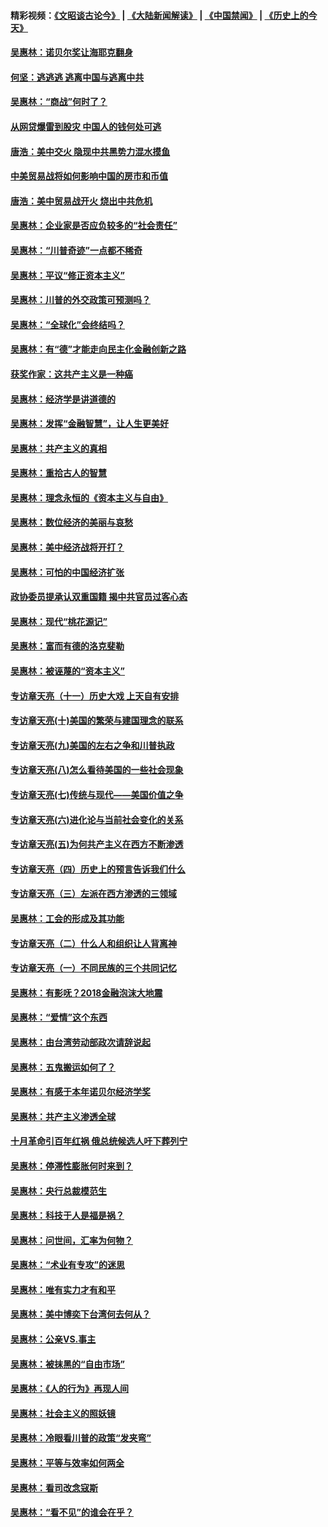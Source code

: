 #### 精彩视频：[《文昭谈古论今》](https://github.com/gfw-breaker/wenzhao/blob/master/README.md?t=12171531) | [《大陆新闻解读》](https://github.com/gfw-breaker/ntdtv-comedy/blob/master/README.md?t=12171531) | [《中国禁闻》](https://github.com/gfw-breaker/ntdtv-news/blob/master/README.md?t=12171531) | [《历史上的今天》](https://github.com/gfw-breaker/today-in-history/blob/master/README.md?t=12171531) 

#### [吴惠林：诺贝尔奖让海耶克翻身](../pages/nsc423/n10890049.md?t=12171531) 

#### [何坚：逃逃逃 逃离中国与逃离中共](../pages/nsc423/n10592891.md?t=12171531) 

#### [吴惠林：“商战”何时了？](../pages/nsc423/n10573558.md?t=12171531) 

#### [从网贷爆雷到股灾 中国人的钱何处可逃](../pages/nsc423/n10572800.md?t=12171531) 

#### [唐浩：美中交火 隐现中共黑势力混水摸鱼](../pages/nsc423/n10544040.md?t=12171531) 

#### [中美贸易战将如何影响中国的房市和币值](../pages/nsc423/n10543697.md?t=12171531) 

#### [唐浩：美中贸易战开火 烧出中共危机](../pages/nsc423/n10540126.md?t=12171531) 

#### [吴惠林：企业家是否应负较多的“社会责任”](../pages/nsc423/n10535022.md?t=12171531) 

#### [吴惠林：“川普奇迹”一点都不稀奇](../pages/nsc423/n10512808.md?t=12171531) 

#### [吴惠林：平议“修正资本主义”](../pages/nsc423/n10495724.md?t=12171531) 

#### [吴惠林：川普的外交政策可预测吗？](../pages/nsc423/n10462387.md?t=12171531) 

#### [吴惠林：“全球化”会终结吗？](../pages/nsc423/n10452838.md?t=12171531) 

#### [吴惠林：有“德”才能走向民主化金融创新之路](../pages/nsc423/n10432292.md?t=12171531) 

#### [获奖作家：这共产主义是一种癌](../pages/nsc423/n10431541.md?t=12171531) 

#### [吴惠林：经济学是讲道德的](../pages/nsc423/n10398014.md?t=12171531) 

#### [吴惠林：发挥“金融智慧”，让人生更美好](../pages/nsc423/n10375019.md?t=12171531) 

#### [吴惠林：共产主义的真相](../pages/nsc423/n10351394.md?t=12171531) 

#### [吴惠林：重拾古人的智慧](../pages/nsc423/n10337691.md?t=12171531) 

#### [吴惠林：理念永恒的《资本主义与自由》](../pages/nsc423/n10316274.md?t=12171531) 

#### [吴惠林：数位经济的美丽与哀愁](../pages/nsc423/n10292946.md?t=12171531) 

#### [吴惠林：美中经济战将开打？](../pages/nsc423/n10258825.md?t=12171531) 

#### [吴惠林：可怕的中国经济扩张](../pages/nsc423/n10219147.md?t=12171531) 

#### [政协委员提承认双重国籍 揭中共官员过客心态](../pages/nsc423/n10208809.md?t=12171531) 

#### [吴惠林：现代“桃花源记”](../pages/nsc423/n10185234.md?t=12171531) 

#### [吴惠林：富而有德的洛克斐勒](../pages/nsc423/n10142264.md?t=12171531) 

#### [吴惠林：被诬蔑的“资本主义”](../pages/nsc423/n10124816.md?t=12171531) 

#### [专访章天亮（十一）历史大戏 上天自有安排](../pages/nsc423/n10094905.md?t=12171531) 

#### [专访章天亮(十)美国的繁荣与建国理念的联系](../pages/nsc423/n10094899.md?t=12171531) 

#### [专访章天亮(九)美国的左右之争和川普执政](../pages/nsc423/n10094889.md?t=12171531) 

#### [专访章天亮(八)怎么看待美国的一些社会现象](../pages/nsc423/n10094857.md?t=12171531) 

#### [专访章天亮(七)传统与现代——美国价值之争](../pages/nsc423/n10093140.md?t=12171531) 

#### [专访章天亮(六)进化论与当前社会变化的关系](../pages/nsc423/n10092036.md?t=12171531) 

#### [专访章天亮(五)为何共产主义在西方不断渗透](../pages/nsc423/n10083620.md?t=12171531) 

#### [专访章天亮（四）历史上的预言告诉我们什么](../pages/nsc423/n10083606.md?t=12171531) 

#### [专访章天亮（三）左派在西方渗透的三领域](../pages/nsc423/n10081115.md?t=12171531) 

#### [吴惠林：工会的形成及其功能](../pages/nsc423/n10080633.md?t=12171531) 

#### [专访章天亮（二）什么人和组织让人背离神](../pages/nsc423/n10076637.md?t=12171531) 

#### [专访章天亮（一）不同民族的三个共同记忆](../pages/nsc423/n10074188.md?t=12171531) 

#### [吴惠林：有影呒？2018金融泡沫大地震](../pages/nsc423/n10040534.md?t=12171531) 

#### [吴惠林：“爱情”这个东西](../pages/nsc423/n10019423.md?t=12171531) 

#### [吴惠林：由台湾劳动部政次请辞说起](../pages/nsc423/n9979679.md?t=12171531) 

#### [吴惠林：五鬼搬运如何了？](../pages/nsc423/n9925338.md?t=12171531) 

#### [吴惠林：有感于本年诺贝尔经济学奖](../pages/nsc423/n9871883.md?t=12171531) 

#### [吴惠林：共产主义渗透全球](../pages/nsc423/n9812748.md?t=12171531) 

#### [十月革命引百年红祸 俄总统候选人吁下葬列宁](../pages/nsc423/n9810182.md?t=12171531) 

#### [吴惠林：停滞性膨胀何时来到？](../pages/nsc423/n9764136.md?t=12171531) 

#### [吴惠林：央行总裁模范生](../pages/nsc423/n9728134.md?t=12171531) 

#### [吴惠林：科技于人是福是祸？](../pages/nsc423/n9672982.md?t=12171531) 

#### [吴惠林：问世间，汇率为何物？](../pages/nsc423/n9621788.md?t=12171531) 

#### [吴惠林：“术业有专攻”的迷思](../pages/nsc423/n9580363.md?t=12171531) 

#### [吴惠林：唯有实力才有和平](../pages/nsc423/n9529599.md?t=12171531) 

#### [吴惠林：美中博奕下台湾何去何从？](../pages/nsc423/n9483598.md?t=12171531) 

#### [吴惠林：公亲VS.事主](../pages/nsc423/n9425637.md?t=12171531) 

#### [吴惠林：被抹黑的“自由市场”](../pages/nsc423/n9351545.md?t=12171531) 

#### [吴惠林：《人的行为》再现人间](../pages/nsc423/n9296339.md?t=12171531) 

#### [吴惠林：社会主义的照妖镜](../pages/nsc423/n9243460.md?t=12171531) 

#### [吴惠林：冷眼看川普的政策“发夹弯”](../pages/nsc423/n9120684.md?t=12171531) 

#### [吴惠林：平等与效率如何两全](../pages/nsc423/n9075430.md?t=12171531) 

#### [吴惠林：看司改念寇斯](../pages/nsc423/n9024915.md?t=12171531) 

#### [吴惠林：“看不见”的谁会在乎？](../pages/nsc423/n8977488.md?t=12171531) 

